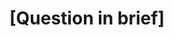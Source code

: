 ---
name: Question/Answer
about: Templates issues for Q&A
title: "[Question in brief]"
labels: question
assignees: ''

---